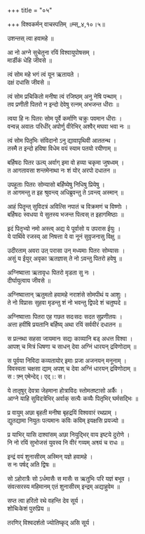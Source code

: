 +++
title = "०५"

+++
विश्वकर्मन् वाचस्पतिम् ॥म्स्_४,१०।५॥  
    
  
उशन्तस् त्वा हवामहे ॥  
    
आ नो अग्ने सुचेतुना रयिं विश्वायुपोषसम् ।  
मार्डीकं धेहि जीवसे ॥  
    
त्वं सोम महे भगं त्वं यून ऋतायते ।  
दक्षं दधासि जीवसे ॥  
    
त्वं सोम प्रचिकितो मनीषा त्वं रजिष्ठम् अनु नेषि पन्थाम् ।  
तव प्रणीती पितरो न इन्दो देवेषु रत्नम् अभजन्त धीराः ॥  
    
त्वया हि नः पितरः सोम पूर्वे कर्माणि चक्रुः पवमान धीराः ।  
वन्वन्न् अवातः परिधींर् अपोर्णु वीरेभिर् अश्वैर् मघवा भवा नः ॥  
    
त्वं सोम पितृभिः संविदानो ऽनु द्यावापृथिवी आततन्थ ।  
तस्मै त इन्दो हविषा विधेम वयं स्याम पतयो रयीणाम् ॥  
    
बर्हिषदः पितर ऊत्य् अर्वाग् इमा वो हव्या चकृमा जुषध्वम् ।  
त आगतावसा शन्तमेनाथा नः शं योर् अरपो दधातन ॥  
    
उपहूताः पितरः सोम्यासो बर्हिष्येषु निधिषु प्रियेषु ।  
त आगमन्तु त इह श्रुवन्त्व् अधिब्रुवन्तु ते ऽवन्त्व् अस्मान् ॥  
    
आहं पितॄन्त् सुविदत्रं अवित्सि नपातं च विक्रमणं च विष्णोः ।  
बर्हिषदः स्वधया ये सुतस्य भजन्त पित्वस् त इहागमिष्ठाः ॥  
    
इदं पितृभ्यो नमो अस्त्व् अद्य ये पूर्वासो य उपरास ईयुः ।  
ये पार्थिवे रजस्य् आ निषत्ता ये वा नूनं सुवृजनासु विक्षु ॥  
    
उदीरताम् अवरा उत् परासा उन् मध्यमाः पितरः सोम्यासः ।  
असुं य ईयुर् अवृका ऋतज्ञास् ते नो ऽवन्तु पितरो हवेषु ॥  
    
अग्निष्वात्ता ऋतावृधः पितरो मृडता सु नः ।  
दीर्घायुत्वाय जीवसे ॥  
    
अग्निष्वात्तान् ऋतुमतो हवामहे नराशंसे सोमपीथं य आशुः ।  
ते नो विप्रासः सुहवा मृडन्तु शं नो भवन्तु द्विपदे शं चतुष्पदे ॥  
    
अग्निष्वात्ताः पितरा एह गछत सदःसदः सदत सुप्रणीतयः ।  
अत्ता हवींषि प्रयतानि बर्हिष्य् अथा रयिं सर्ववीरं दधातन ॥  
    
स प्रत्नथा सहसा जायमानः सद्यः काव्यानि बड् अधत्त विश्वा ।  
आपश् च मित्रं धिषणा च साधन् देवा अग्निं धारयन् द्रविणोदाम् ॥  
    
स पूर्वया निविदा कव्यतायोर् इमाः प्रजा अजनयन् मनूनाम् ।  
विवस्वता चक्षसा द्याम् अपश् च देवा अग्निं धारयन् द्रविणोदाम् ॥  
स : फ़्न् एमेन्देद्। एद्।: स।  
    
ये तातृषुर् देवत्रा जेहमाना होत्राविदः स्तोमतष्टासो अर्कैः ।  
आग्ने याहि सुविदत्रेभिर् अर्वाक् सत्यैः कव्यैः पितृभिर् घर्मसद्भिः ॥  
    
प्र वायुम् अछा बृहती मनीषा बृहद्रयिं विश्ववारं रथप्राम् ।  
द्युतद्यामा नियुतः पत्यमानः कविः कविम् इयक्षसि प्रयज्यो ॥  
    
प्र याभिर् यासि दाश्वांसम् अछा नियुद्भिर् वाय इष्टये दुरोणे ।  
नि नो रयिं सुभोजसं युवस्व नि वीरं गव्यम् अश्व्यं च राधः ॥  
    
इन्द्रं वयं शुनासीरम् अस्मिन् यज्ञे हवामहे ।  
स नः पर्षद् अति द्विषः ॥  
    
सो ऽहोरात्रैः सो ऽर्धमासैः स मासैः स ऋतुभिः परि यज्ञं बभूव ।  
संवत्सरस्य महिमानम् एतं शुनासीरम् इन्द्रम् अद्याहुवेम ॥  
    
सप्त त्वा हरितो रथे वहन्ति देव सूर्य ।  
शोचिःकेशं पुरुप्रिय ॥  
    
तरणिर् विश्वदर्शतो ज्योतिष्कृद् असि सूर्य ।  
